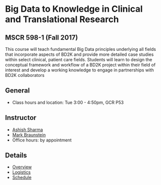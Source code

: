 # Big Data to Knowledge in Clinical and Translational Research
## MSCR 598-1 (Fall 2017)
This course will teach fundamental Big Data principles underlying all fields that incorporate aspects of BD2K and provide more detailed case studies within select clinical, patient care fields. Students will learn to design the conceptual framework and workflow of a BD2K project within their field of interest and develop a working knowledge to engage in partnerships with BD2K collaborators

## General
* Class hours and location: Tue 3:00 - 4:50pm, GCR P53

## Instructor
* [Ashish Sharma](https://sharmalab.info)
* [Mark Braunstein](https://www.cc.gatech.edu/people/mark-braunstein)
* Office hours: by appointment

## Details
* [Overview](https://github.com/sharmalab/MSCR-BD2K/wiki)
* [Logistics](https://github.com/sharmalab/MSCR-BD2K/wiki/Logistics)
* [Schedule](https://github.com/sharmalab/MSCR-BD2K/wiki/Schedule)
